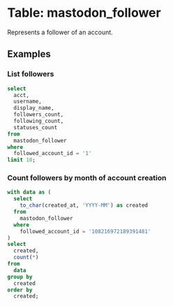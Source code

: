 # Table: mastodon_follower

Represents a follower of an account.

## Examples

### List followers

```sql
select
  acct,
  username,
  display_name,
  followers_count,
  following_count,
  statuses_count
from
  mastodon_follower
where
  followed_account_id = '1'
limit 10;
```

### Count followers by month of account creation

```sql
with data as (
  select
    to_char(created_at, 'YYYY-MM') as created
  from
    mastodon_follower
  where
    followed_account_id = '108216972189391481'
)
select
  created,
  count(*)
from
  data
group by
  created
order by
  created;
```

